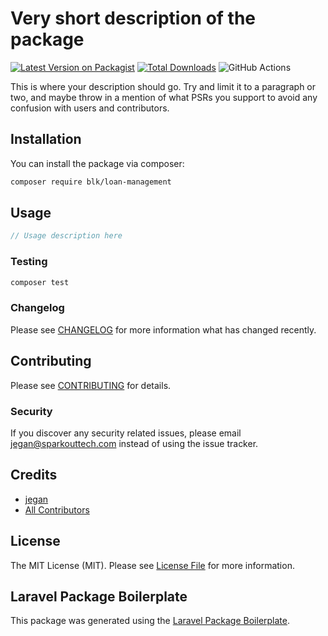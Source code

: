# Very short description of the package

[![Latest Version on Packagist](https://img.shields.io/packagist/v/blk/loan-management.svg?style=flat-square)](https://packagist.org/packages/blk/loan-management)
[![Total Downloads](https://img.shields.io/packagist/dt/blk/loan-management.svg?style=flat-square)](https://packagist.org/packages/blk/loan-management)
![GitHub Actions](https://github.com/blk/loan-management/actions/workflows/main.yml/badge.svg)

This is where your description should go. Try and limit it to a paragraph or two, and maybe throw in a mention of what PSRs you support to avoid any confusion with users and contributors.

## Installation

You can install the package via composer:

```bash
composer require blk/loan-management
```

## Usage

```php
// Usage description here
```

### Testing

```bash
composer test
```

### Changelog

Please see [CHANGELOG](CHANGELOG.md) for more information what has changed recently.

## Contributing

Please see [CONTRIBUTING](CONTRIBUTING.md) for details.

### Security

If you discover any security related issues, please email jegan@sparkouttech.com instead of using the issue tracker.

## Credits

-   [jegan](https://github.com/blk)
-   [All Contributors](../../contributors)

## License

The MIT License (MIT). Please see [License File](LICENSE.md) for more information.

## Laravel Package Boilerplate

This package was generated using the [Laravel Package Boilerplate](https://laravelpackageboilerplate.com).
